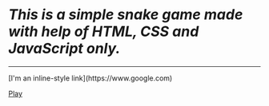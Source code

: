 <h1><i> This is a simple snake game made with help of HTML, CSS and JavaScript only.</i></h1>
<hr>
[I'm an inline-style link](https://www.google.com)

[Play](https://utkarsh-27-sharma.github.io/snake-o-mania.github.io/)
